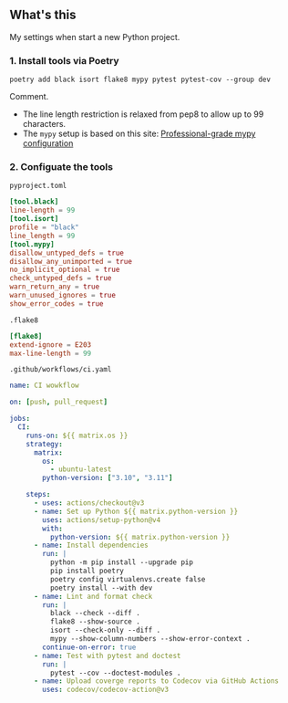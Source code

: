 ## What's this
My settings when start a new Python project.



### 1. Install tools via Poetry
```
poetry add black isort flake8 mypy pytest pytest-cov --group dev
```
Comment.
- The line length restriction is relaxed from pep8 to allow up to 99 characters.
- The `mypy` setup is based on this site: [Professional-grade mypy configuration](https://careers.wolt.com/en/blog/tech/professional-grade-mypy-configuration)


### 2. Configuate the tools

`pyproject.toml`
```toml
[tool.black]
line-length = 99
[tool.isort]
profile = "black"
line_length = 99
[tool.mypy]
disallow_untyped_defs = true
disallow_any_unimported = true
no_implicit_optional = true
check_untyped_defs = true
warn_return_any = true
warn_unused_ignores = true
show_error_codes = true
```

`.flake8`
```toml
[flake8]
extend-ignore = E203
max-line-length = 99
```


`.github/workflows/ci.yaml`
```yaml
name: CI wowkflow

on: [push, pull_request]

jobs:
  CI:
    runs-on: ${{ matrix.os }}
    strategy:
      matrix:
        os:
          - ubuntu-latest
        python-version: ["3.10", "3.11"]

    steps:
      - uses: actions/checkout@v3
      - name: Set up Python ${{ matrix.python-version }}
        uses: actions/setup-python@v4
        with:
          python-version: ${{ matrix.python-version }}
      - name: Install dependencies
        run: |
          python -m pip install --upgrade pip
          pip install poetry
          poetry config virtualenvs.create false
          poetry install --with dev
      - name: Lint and format check
        run: |
          black --check --diff .
          flake8 --show-source .
          isort --check-only --diff .
          mypy --show-column-numbers --show-error-context .
        continue-on-error: true
      - name: Test with pytest and doctest
        run: |
          pytest --cov --doctest-modules .
      - name: Upload coverge reports to Codecov via GitHub Actions
        uses: codecov/codecov-action@v3

```